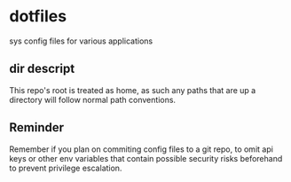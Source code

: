 # dotfiles
sys config files for various applications 
## dir descript
This repo's root is treated as home, as such any paths that are up a directory will follow normal path conventions.
## Reminder
Remember if you plan on commiting config files to a git repo, to omit api keys or other env variables that contain possible security risks beforehand to prevent privilege escalation.
